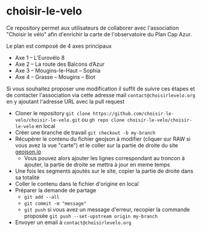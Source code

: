 # choisir-le-velo

Ce repository permet aux utilisateurs de collaborer avec l'association "Choisir le vélo" afin d'enrichir la carte de l'observatoire du Plan Cap Azur.

Le plan est composé de 4 axes principaux
* Axe 1 – L’Eurovélo 8
* Axe 2 – La route des Balcons d’Azur
* Axe 3 – Mougins-le-Haut – Sophia
* Axe 4 – Grasse – Mougins – Biot

Si vous souhaitez proposer une modification il suffit de suivre ces étapes et de contacter l'association via cette adresse mail `contact@choisirlevelo.org` en y ajoutant l'adresse URL avec la pull request

- Cloner le repository `git clone https://github.com/choisir-le-velo/choisir-le-velo.git` ou `gh repo clone choisir-le-velo/choisir-le-velo` en local
- Créer une branche de travail `git checkout -b my-branch`
- Récupérer le contenu du fichier geojson à modifier (cliquer sur RAW si vous avez la vue "carte") et le coller sur la partie de droite du site [geojson.io](https://geojson.io/#map=12/43.6168/7.0041)
  - Vous pouvez alors ajouter les lignes correspondant au troncon à ajouter, la partie de droite se mettra à jour en meme temps
- Une fois les segments ajoutés sur le site, copier la partie de droite dans sa totalité
- Coller le contenu dans le fichier d'origine en local
- Préparer la demande de partage
  - `git add --all`
  - `git commit -m "message"`
  - `git push` si vous avez un message d'erreur, recopier la commande proposée `git push --set-upstream origin my-branch` 
- Envoyer un email à `contact@choisirlevelo.org`

